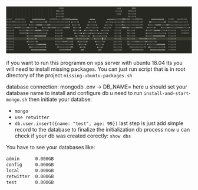 ![logo](./logo.jpg)


if you want to run this programm on vps server with ubuntu 18.04 lts you will need to install missing packages.
You can just run script that is in root directory of the project 
`missing-ubuntu-packages.sh`

database connection:
mongodb
.env -> DB_NAME= here u should set your database name
to install and configure db u need to run `install-and-start-mongo.sh`
then initiate your databse:
 * `mongo`
 * `use retwitter`
 * `db.user.insert({name: "test", age: 99})`
 last step is just add simple record to the database to finalize the initialization db process
 now u can check if your db was created corectly:
 `show dbs`

You have to see your databases like:
```
admin      0.000GB
config     0.000GB
local      0.000GB
retwitter  0.000GB
test       0.000GB
```